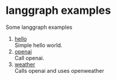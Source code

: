 # langgraph examples

Some langgraph examples

1. [hello](hello.ipynb)  
   Simple hello world.
2. [openai](openai.ipynb)  
   Call openai.
3. [weather](weather.ipynb)  
   Calls openai and uses openweather 

